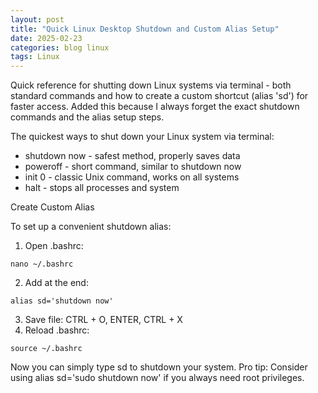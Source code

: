 ```yaml
---
layout: post
title: "Quick Linux Desktop Shutdown and Custom Alias Setup"
date: 2025-02-23
categories: blog linux
tags: Linux
---
```

Quick reference for shutting down Linux systems via terminal - both standard commands and how to create a custom shortcut (alias 'sd') for faster access. Added this because I always forget the exact shutdown commands and the alias setup steps.

The quickest ways to shut down your Linux system via terminal:
- shutdown now - safest method, properly saves data
- poweroff - short command, similar to shutdown now
- init 0 - classic Unix command, works on all systems
- halt - stops all processes and system

Create Custom Alias

To set up a convenient shutdown alias:
1. Open .bashrc:
```
nano ~/.bashrc
```
2. Add at the end:
```
alias sd='shutdown now'
```
3. Save file: CTRL + O, ENTER, CTRL + X
4. Reload .bashrc:
```
source ~/.bashrc
```
Now you can simply type sd to shutdown your system.
Pro tip: Consider using alias sd='sudo shutdown now' if you always need root privileges.
